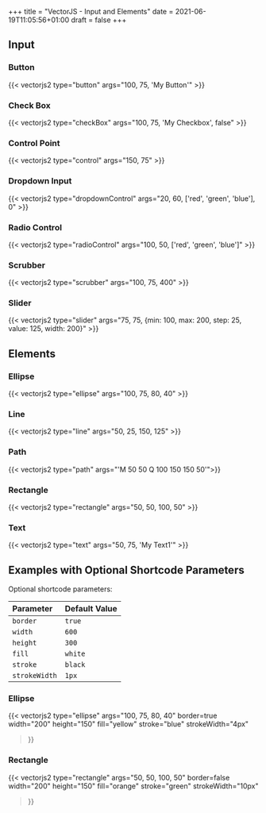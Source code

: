 +++
title = "VectorJS - Input and Elements"
date = 2021-06-19T11:05:56+01:00
draft = false
+++

## Input

### Button

{{< vectorjs2 type="button" args="100, 75, 'My Button'" >}}

### Check Box

{{< vectorjs2 type="checkBox" args="100, 75, 'My Checkbox', false" >}}

### Control Point

{{< vectorjs2 type="control" args="150, 75" >}}

### Dropdown Input

{{< vectorjs2 type="dropdownControl" args="20, 60, ['red', 'green', 'blue'], 0" >}}

### Radio Control

{{< vectorjs2 type="radioControl" args="100, 50, ['red', 'green', 'blue']" >}}

### Scrubber

{{< vectorjs2 type="scrubber" args="100, 75, 400" >}}

### Slider

{{< vectorjs2 type="slider" args="75, 75, {min: 100, max: 200, step: 25, value: 125, width: 200}" >}}

## Elements

### Ellipse

{{< vectorjs2 type="ellipse" args="100, 75, 80, 40" >}}

### Line

{{< vectorjs2 type="line" args="50, 25, 150, 125" >}}

### Path

{{< vectorjs2 type="path" args="'M 50 50 Q 100 150 150 50'">}}

### Rectangle

{{< vectorjs2 type="rectangle" args="50, 50, 100, 50" >}}

### Text

{{< vectorjs2 type="text" args="50, 75, 'My Text1'" >}}

## Examples with Optional Shortcode Parameters

Optional shortcode parameters:

Parameter|Default Value
:--|:--
`border`|`true`
`width`|`600`
`height`|`300`
`fill`|`white`
`stroke`|`black`
`strokeWidth`|`1px`

### Ellipse

{{< vectorjs2
  type="ellipse"
  args="100, 75, 80, 40"
  border=true
  width="200"
  height="150"
  fill="yellow"
  stroke="blue"
  strokeWidth="4px"
>}}

### Rectangle

{{< vectorjs2
  type="rectangle"
  args="50, 50, 100, 50"
  border=false
  width="200"
  height="150"
  fill="orange"
  stroke="green"
  strokeWidth="10px"
>}}

